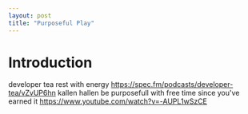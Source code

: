 ```yaml
---
layout: post
title: "Purposeful Play"
---
```


# Introduction

developer tea rest with energy https://spec.fm/podcasts/developer-tea/vZvUP6hn
kallen hallen be purposefull with free time since you've earned it https://www.youtube.com/watch?v=-AUPL1wSzCE